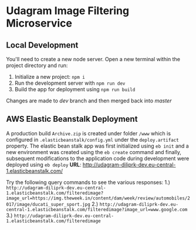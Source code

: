 
# Udagram Image Filtering Microservice

## Local Development

You'll need to create a new node server. Open a new terminal within the project directory and run:

1. Initialize a new project: `npm i`
2. Run the development server with `npm run dev`
3. Build the app for deployment using `npm run build`

Changes are made to *dev* branch and then merged back into *master*

## AWS Elastic Beanstalk Deployment
A production build `Archive.zip` is created under folder `/www` which is configured in `.elasticbeanstalk/config.yml` under the `deploy.artifact` property. The elastic bean stalk app was first initialized using `eb init` and a new environment was created using the `eb create` command and finally, subsequent modifications to the application code during development were deployed  using `eb deploy`
**URL**: http://udagram-diliprk-dev.eu-central-1.elasticbeanstalk.com/

Try the following query commands to see the various responses:
1.) ```http://udagram-diliprk-dev.eu-central-1.elasticbeanstalk.com/filteredimage?image_url=https://img.theweek.in/content/dam/week/review/automobiles/2017/image/ducati_super_sport.jpg```
2.) ```http://udagram-diliprk-dev.eu-central-1.elasticbeanstalk.com/filteredimage?image_url=www.google.com```
3.) ```http://udagram-diliprk-dev.eu-central-1.elasticbeanstalk.com/filteredimage```
